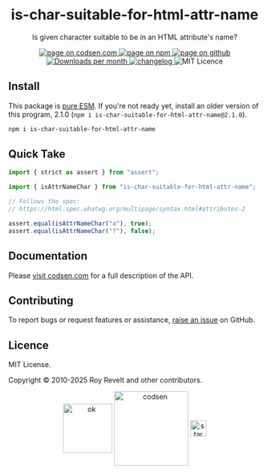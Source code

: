 <h1 align="center">is-char-suitable-for-html-attr-name</h1>

<p align="center">Is given character suitable to be in an HTML attribute's name?</p>

<p align="center">
  <a href="https://codsen.com/os/is-char-suitable-for-html-attr-name" rel="nofollow noreferrer noopener">
    <img src="https://img.shields.io/badge/-codsen-blue?style=flat-square" alt="page on codsen.com">
  </a>
  <a href="https://www.npmjs.com/package/is-char-suitable-for-html-attr-name" rel="nofollow noreferrer noopener">
    <img src="https://img.shields.io/badge/-npm-blue?style=flat-square" alt="page on npm">
  </a>
  <a href="https://github.com/codsen/codsen/tree/main/packages/is-char-suitable-for-html-attr-name" rel="nofollow noreferrer noopener">
    <img src="https://img.shields.io/badge/-github-blue?style=flat-square" alt="page on github">
  </a>
  <a href="https://npmcharts.com/compare/is-char-suitable-for-html-attr-name?interval=30" rel="nofollow noreferrer noopener" target="_blank">
    <img src="https://img.shields.io/npm/dm/is-char-suitable-for-html-attr-name.svg?style=flat-square" alt="Downloads per month">
  </a>
  <a href="https://codsen.com/os/is-char-suitable-for-html-attr-name/changelog" rel="nofollow noreferrer noopener">
    <img src="https://img.shields.io/badge/changelog-here-brightgreen?style=flat-square" alt="changelog">
  </a>
  <img src="https://img.shields.io/badge/licence-MIT-brightgreen.svg?style=flat-square" alt="MIT Licence">
</p>

## Install

This package is [pure ESM](https://gist.github.com/sindresorhus/a39789f98801d908bbc7ff3ecc99d99c). If you're not ready yet, install an older version of this program, 2.1.0 (`npm i is-char-suitable-for-html-attr-name@2.1.0`).

```bash
npm i is-char-suitable-for-html-attr-name
```

## Quick Take

```js
import { strict as assert } from "assert";

import { isAttrNameChar } from "is-char-suitable-for-html-attr-name";

// Follows the spec:
// https://html.spec.whatwg.org/multipage/syntax.html#attributes-2

assert.equal(isAttrNameChar("a"), true);
assert.equal(isAttrNameChar("?"), false);
```

## Documentation

Please [visit codsen.com](https://codsen.com/os/is-char-suitable-for-html-attr-name/) for a full description of the API.

## Contributing

To report bugs or request features or assistance, [raise an issue](https://github.com/codsen/codsen/issues/new/choose) on GitHub.

## Licence

MIT License.

Copyright © 2010-2025 Roy Revelt and other contributors.

<p align="center"><img src="https://codsen.com/images/png-codsen-ok.png" width="98" alt="ok" align="center"> <img src="https://codsen.com/images/png-codsen-1.png" width="148" alt="codsen" align="center"> <img src="https://codsen.com/images/png-codsen-star-small.png" width="32" alt="star" align="center"></p>
